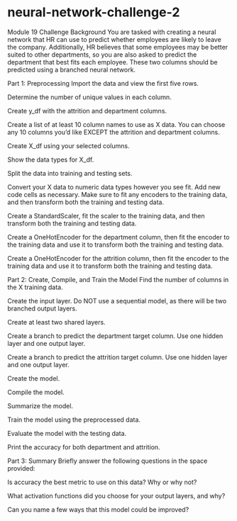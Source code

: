 # neural-network-challenge-2
Module 19 Challenge
Background
You are tasked with creating a neural network that HR can use to predict whether employees are likely to leave the company. Additionally, HR believes that some employees may be better suited to other departments, so you are also asked to predict the department that best fits each employee. These two columns should be predicted using a branched neural network.

Part 1: Preprocessing
Import the data and view the first five rows.

Determine the number of unique values in each column.

Create y_df with the attrition and department columns.

Create a list of at least 10 column names to use as X data. You can choose any 10 columns you’d like EXCEPT the attrition and department columns.

Create X_df using your selected columns.

Show the data types for X_df.

Split the data into training and testing sets.

Convert your X data to numeric data types however you see fit. Add new code cells as necessary. Make sure to fit any encoders to the training data, and then transform both the training and testing data.

Create a StandardScaler, fit the scaler to the training data, and then transform both the training and testing data.

Create a OneHotEncoder for the department column, then fit the encoder to the training data and use it to transform both the training and testing data.

Create a OneHotEncoder for the attrition column, then fit the encoder to the training data and use it to transform both the training and testing data.

Part 2: Create, Compile, and Train the Model
Find the number of columns in the X training data.

Create the input layer. Do NOT use a sequential model, as there will be two branched output layers.

Create at least two shared layers.

Create a branch to predict the department target column. Use one hidden layer and one output layer.

Create a branch to predict the attrition target column. Use one hidden layer and one output layer.

Create the model.

Compile the model.

Summarize the model.

Train the model using the preprocessed data.

Evaluate the model with the testing data.

Print the accuracy for both department and attrition.

Part 3: Summary
Briefly answer the following questions in the space provided:

Is accuracy the best metric to use on this data? Why or why not?

What activation functions did you choose for your output layers, and why?

Can you name a few ways that this model could be improved?
